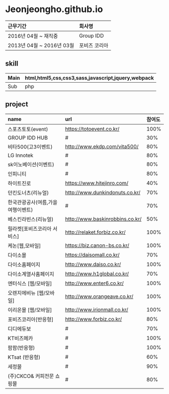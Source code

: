 # Jeonjeongho.github.io
| 근무기간 | 회사명 |
| :-------- | :-------- |
| 2016년 04월 ~ 재직중 | Group IDD |
| 2013년 04월 ~ 2016년 03월 | 포비즈 코리아 |


## skill
| Main | html,html5,css,css3,sass,javascript,jquery,webpack |
| :-------- | :-------- |
| Sub | php |

## project
| name | url | 참여도 |
| :-------- | :-------- | :-------- |
| 스포츠토토(event) | https://totoevent.co.kr/ | 100% |
| GROUP IDD HUB | # | 30% |
| 비타500(고3이벤트) | http://www.ekdp.com/vita500/ | 80% |
| LG Innotek | # | 80% |
| sk이노베이션(이벤트) | # | 80% |
| 인피니티 | # | 80% |
| 하이트진로 | https://www.hitejinro.com/ | 40% |
| 던킨도너츠(리뉴얼) | http://www.dunkindonuts.co.kr/ | 70% |
| 한국관광공사(여름,가을 여행이벤트) | # | 70% |
| 베스킨라빈스(리뉴얼) | http://www.baskinrobbins.co.kr/ | 50% |
| 릴라켓[포비즈코리아 서비스] | http://relaket.forbiz.co.kr/ | 100% |
| 케논[웹,모바일] | https://biz.canon-bs.co.kr/ | 100% |
| 다이소몰 | https://daisomall.co.kr/ | 70% |
| 다이소홈페이지 | http://www.daiso.co.kr/ | 100% |
| 다이소계열사홈페이지 | http://www.h1global.co.kr/ | 70% |
| 엔터식스 [웹/모바일] | http://www.enter6.co.kr/ | 100% |
| 오렌지에비뉴 [웹/모바일] | http://www.orangeave.co.kr/ | 100% |
| 이리온몰 [웹/모바일] | http://www.irionmall.co.kr/ | 100% |
| 포비즈코리아[반응형] | http://www.forbiz.co.kr/ | 80% |
| 디디에듀보 | # | 70% |
| KT비즈메카 | # | 100% |
| 팜팜(반응형) | # | 100% |
| KTsat (반응형) | # | 60% |
| 세정몰 | # | 90% |
| (주)CKCO& 커피전문 쇼핑몰 | # | 80% |
